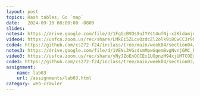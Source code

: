 ```yaml
---
layout: post
topics: Hash tables, Go `map`
date:   2024-09-10 08:00:00 -0800
slides: 
notes4: https://drive.google.com/file/d/1FgGcBVOs9uIYYst4ufNj-x2Kldamjnqr/view?usp=sharing
video4: https://usfca.zoom.us/rec/share/LMkEi5ZLcvOzdcZl2olk9i8CwCC3r9LO6eYfNmDLOW02J76GfPHWMtdRpS9858td.xVIHqbGAi8nGfZop
code4: https://github.com/cs272-f24/inclass/tree/main/week04/section04/maps
notes3: https://drive.google.com/file/d/1VENL3VGzdsmMpwGqemBvgNvnjGMC_kW_/view?usp=drive_link
video3: https://usfca.zoom.us/rec/share/yNyJZoEnOCCEx1UOpnzM94xjUMTCOEy4D3lTYiQnEafhXulESg1K08iSFdqPTHcf.FqTl3TTBS1clkNRh
code3: https://github.com/cs272-f24/inclass/tree/main/week04/section03/maps
assignment:
    name: lab03
    url: /assignments/lab03.html
category: web-crawler
---
```

